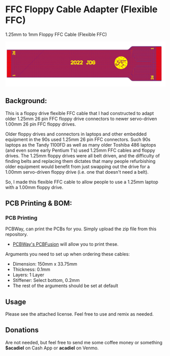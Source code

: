 # FFC Floppy Cable Adapter (Flexible FFC)
1.25mm to 1mm Floppy FFC Cable (Flexible FFC)

![Picture](https://github.com/hexbus/FFC_Floppy_Cable_Adapter/blob/main/ffc%20picture.png)

## Background:

This is a floppy drive flexible FFC cable that I had constructed to adapt older 1.25mm 26 pin FFC floppy drive connectors to newer servo-driven 1.00mm 26 pin FFC floppy drives.

Older floppy drives and connectors in laptops and other embedded equipment in the 90s used 1.25mm 26 pin FFC connectors.  Such 90s laptops as the Tandy 1100FD as well as many older Toshiba 486 laptops (and even some early Pentium 1's) used 1.25mm FFC cables and floppy drives.  The 1.25mm floppy drives were all belt driven, and the difficulty of finding belts and replacing them dictates that many people refurbishing older equipment would benefit from just swapping out the drive for a 1.00mm servo-driven floppy drive (i.e. one that doesn't need a belt).

So, I made this flexible FFC cable to allow people to use a 1.25mm laptop with a 1.00mm floppy drive.

## PCB Printing & BOM:  

### PCB Printing
PCBWay, can print the PCBs for you.  Simply upload the zip file from this repository.  
* [PCBWay's PCBFusion](https://www.pcbway.com/) will allow you to print these.

Arguments you need to set up when ordering these cables:
* Dimension:  150mm x 33.75mm
* Thickness:  0.1mm
* Layers:  1 Layer
* Stiffener:  Select bottom, 0.2mm
* The rest of the arguments should be set at default

## Usage
Please see the attached license.  Feel free to use and remix as needed.

## Donations
Are not needed, but feel free to send me some coffee money or something **$acadiel** on Cash App or **acadiel** on Venmo.


